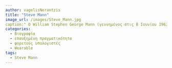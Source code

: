 ```yaml
---
author: vagelisNerantzis
title: "Steve Mann"
image_url: /images/Steve_Mann.jpg
caption:" Ο William Stephen George Mann (γεννημένος στις 8 Ιουνίου 1962) είναι Καναδός μηχανικός, καθηγητής και εφευρέτης που εργάζεται στην επαυξημένη πραγματικότητα, στην υπολογιστική φωτογραφία, ιδιαίτερα στους φορετούς υπολογιστές και στην απεικόνιση υψηλού δυναμικού εύρους. Ο Mann αποκαλείται μερικές φορές ο «Πατέρας του Wearable Computing» για τις πρώτες εφευρέσεις και τις συνεχείς συνεισφορές στον τομέα. "
categories:
  - Βιογραφία 
  - επαυξημένη πραγματικότητα
  - φορετούς υπολογιστές
  - Wearable
tags:
  - Steve Mann
---
```

